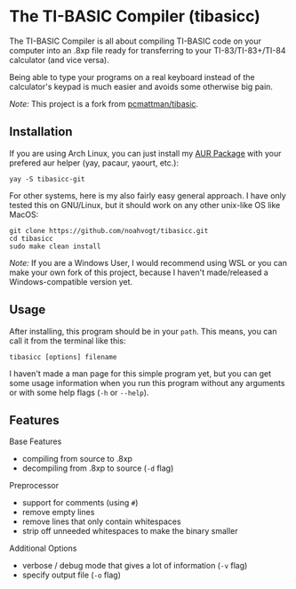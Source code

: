 # The TI-BASIC Compiler (tibasicc)
The TI-BASIC Compiler is all about compiling TI-BASIC code on your computer into an .8xp file ready for transferring to your TI-83/TI-83+/TI-84 calculator (and vice versa).

Being able to type your programs on a real keyboard instead of the calculator's keypad is much easier and avoids some otherwise big pain.

*Note:* This project is a fork from [pcmattman/tibasic](https://sourceforge.net/projects/tibasic/).

## Installation
If you are using Arch Linux, you can just install my [AUR Package](https://aur.archlinux.org/packages/tibasicc-git/) with your prefered aur helper (yay, pacaur, yaourt, etc.):

    yay -S tibasicc-git

For other systems, here is my also fairly easy general approach. I have only tested this on GNU/Linux, but it should work on any other unix-like OS like MacOS:

    git clone https://github.com/noahvogt/tibasicc.git
    cd tibasicc
    sudo make clean install

*Note:* If you are a Windows User, I would recommend using WSL or you can make your own fork of this project, because I haven't made/released a Windows-compatible version yet.

## Usage
After installing, this program should be in your `path`. This means, you can call it from the terminal like this:

    tibasicc [options] filename

I haven't made a man page for this simple program yet, but you can get some usage information when you run this program without any arguments or with some help flags (`-h` or `--help`).

## Features
Base Features
- compiling from source to .8xp
- decompiling from .8xp to source (`-d` flag)
      
Preprocessor 
- support for comments (using `#`)
- remove empty lines
- remove lines that only contain whitespaces
- strip off unneeded whitespaces to make the binary smaller

Additional Options
- verbose / debug mode that gives a lot of information (`-v` flag)
- specify output file (`-o` flag)
